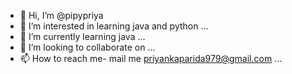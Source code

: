 - 👋 Hi, I’m @pipypriya
- 👀 I’m interested in learning java and python ...
- 🌱 I’m currently learning java  ...
- 💞️ I’m looking to collaborate on ...
- 📫 How to reach me- mail me priyankaparida979@gmail.com ...

<!---
pipypriya/pipypriya is a ✨ special ✨ repository because its `README.md` (this file) appears on your GitHub profile.
You can click the Preview link to take a look at your changes.
--->
